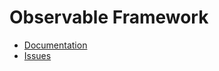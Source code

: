 # Observable Framework

- [Documentation](https://cli.observablehq.com/)
- [Issues](https://github.com/observablehq/cli/issues)
